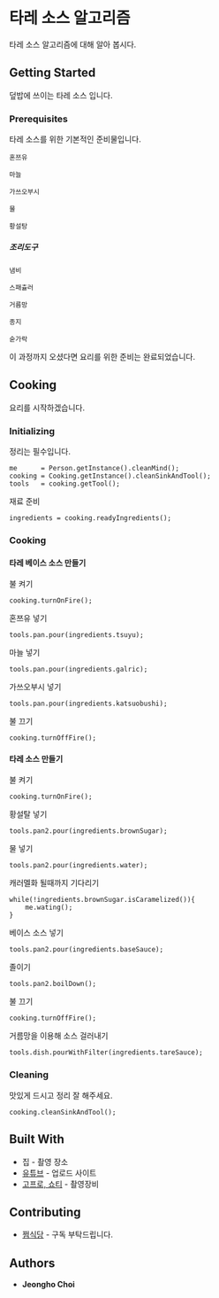 # 타레 소스 알고리즘

타레 소스 알고리즘에 대해 알아 봅시다.

## Getting Started

덮밥에 쓰이는 타레 소스 입니다.
 
### Prerequisites

타레 소스를 위한 기본적인 준비물입니다.

```
혼쯔유
```
```
마늘
```
```
가쓰오부시
```
```
물
```
```
황설탕
```

##### 조리도구

```
냄비
```
```
스패츌러
```
```
거름망
```
```
종지
```
```
숟가락
```

이 과정까지 오셨다면 요리를 위한 준비는 완료되었습니다.

## Cooking

요리를 시작하겠습니다.

### Initializing

정리는 필수입니다.
```
me      = Person.getInstance().cleanMind();
cooking = Cooking.getInstance().cleanSinkAndTool();
tools   = cooking.getTool();
```

재료 준비
```
ingredients = cooking.readyIngredients();
```

### Cooking

#### 타레 베이스 소스 만들기

불 켜기
```
cooking.turnOnFire();
```

혼쯔유 넣기
```
tools.pan.pour(ingredients.tsuyu);
```

마늘 넣기
```
tools.pan.pour(ingredients.galric);
```

가쓰오부시 넣기
```
tools.pan.pour(ingredients.katsuobushi);
```

불 끄기
```
cooking.turnOffFire();
```

#### 타레 소스 만들기

불 켜기
```
cooking.turnOnFire();
```

황설탈 넣기
```
tools.pan2.pour(ingredients.brownSugar);
```

물 넣기
```
tools.pan2.pour(ingredients.water);
```

캐러멜화 될때까지 기다리기
```
while(!ingredients.brownSugar.isCaramelized()){
    me.wating();
}
```

베이스 소스 넣기
```
tools.pan2.pour(ingredients.baseSauce);
```

졸이기
```
tools.pan2.boilDown();
```

불 끄기
```
cooking.turnOffFire();
```

거름망을 이용해 소스 걸러내기
```
tools.dish.pourWithFilter(ingredients.tareSauce);
```

### Cleaning

맛있게 드시고 정리 잘 해주세요.

```
cooking.cleanSinkAndTool();
```


## Built With

* 집 - 촬영 장소
* [유튜브](https://www.youtube.com/@wjdgh) - 업로드 사이트
* [고프로, 쇼티](https://gopro.com/ko/kr/) - 촬영장비

## Contributing

* [쩜식당](https://www.youtube.com/@wjdgh) - 구독 부탁드립니다.

## Authors

* **Jeongho Choi**

